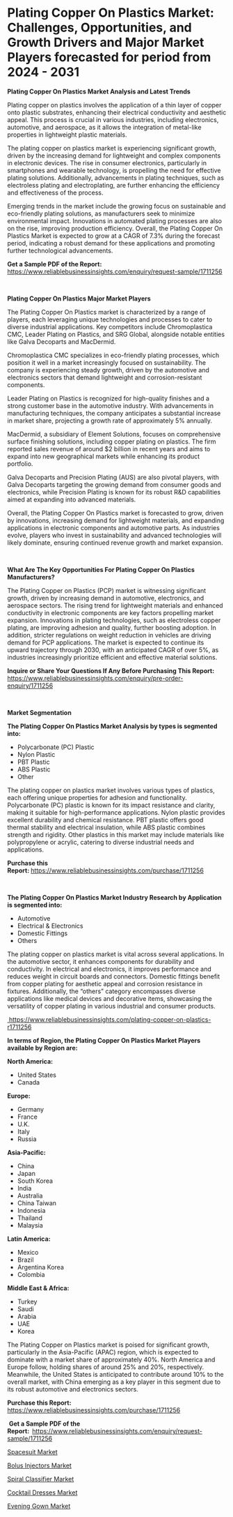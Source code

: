 <p><h1>Plating Copper On Plastics Market: Challenges, Opportunities, and Growth Drivers and Major Market Players forecasted for period from 2024 - 2031</h1></p><p><strong>Plating Copper On Plastics Market Analysis and Latest Trends</strong></p>
<p><p>Plating copper on plastics involves the application of a thin layer of copper onto plastic substrates, enhancing their electrical conductivity and aesthetic appeal. This process is crucial in various industries, including electronics, automotive, and aerospace, as it allows the integration of metal-like properties in lightweight plastic materials.</p><p>The plating copper on plastics market is experiencing significant growth, driven by the increasing demand for lightweight and complex components in electronic devices. The rise in consumer electronics, particularly in smartphones and wearable technology, is propelling the need for effective plating solutions. Additionally, advancements in plating techniques, such as electroless plating and electroplating, are further enhancing the efficiency and effectiveness of the process.</p><p>Emerging trends in the market include the growing focus on sustainable and eco-friendly plating solutions, as manufacturers seek to minimize environmental impact. Innovations in automated plating processes are also on the rise, improving production efficiency. Overall, the Plating Copper On Plastics Market is expected to grow at a CAGR of 7.3% during the forecast period, indicating a robust demand for these applications and promoting further technological advancements.</p></p>
<p><strong>Get a Sample PDF of the Report:&nbsp;</strong> <a href="https://www.reliablebusinessinsights.com/enquiry/request-sample/1711256?utm_campaign=57&utm_medium=2&utm_source=Github&utm_content=ia&utm_term=22102024&utm_id=plating-copper-on-plastics">https://www.reliablebusinessinsights.com/enquiry/request-sample/1711256</a></p>
<p>&nbsp;</p>
<p><strong>Plating Copper On Plastics Major Market Players</strong></p>
<p><p>The Plating Copper On Plastics market is characterized by a range of players, each leveraging unique technologies and processes to cater to diverse industrial applications. Key competitors include Chromoplastica CMC, Leader Plating on Plastics, and SRG Global, alongside notable entities like Galva Decoparts and MacDermid.</p><p>Chromoplastica CMC specializes in eco-friendly plating processes, which position it well in a market increasingly focused on sustainability. The company is experiencing steady growth, driven by the automotive and electronics sectors that demand lightweight and corrosion-resistant components.</p><p>Leader Plating on Plastics is recognized for high-quality finishes and a strong customer base in the automotive industry. With advancements in manufacturing techniques, the company anticipates a substantial increase in market share, projecting a growth rate of approximately 5% annually.</p><p>MacDermid, a subsidiary of Element Solutions, focuses on comprehensive surface finishing solutions, including copper plating on plastics. The firm reported sales revenue of around $2 billion in recent years and aims to expand into new geographical markets while enhancing its product portfolio.</p><p>Galva Decoparts and Precision Plating (AUS) are also pivotal players, with Galva Decoparts targeting the growing demand from consumer goods and electronics, while Precision Plating is known for its robust R&D capabilities aimed at expanding into advanced materials.</p><p>Overall, the Plating Copper On Plastics market is forecasted to grow, driven by innovations, increasing demand for lightweight materials, and expanding applications in electronic components and automotive parts. As industries evolve, players who invest in sustainability and advanced technologies will likely dominate, ensuring continued revenue growth and market expansion.</p></p>
<p>&nbsp;</p>
<p><strong>What Are The Key Opportunities For Plating Copper On Plastics Manufacturers?</strong></p>
<p><p>The Plating Copper on Plastics (PCP) market is witnessing significant growth, driven by increasing demand in automotive, electronics, and aerospace sectors. The rising trend for lightweight materials and enhanced conductivity in electronic components are key factors propelling market expansion. Innovations in plating technologies, such as electroless copper plating, are improving adhesion and quality, further boosting adoption. In addition, stricter regulations on weight reduction in vehicles are driving demand for PCP applications. The market is expected to continue its upward trajectory through 2030, with an anticipated CAGR of over 5%, as industries increasingly prioritize efficient and effective material solutions.</p></p>
<p><strong>Inquire or Share Your Questions If Any Before Purchasing This Report:</strong> <a href="https://www.reliablebusinessinsights.com/enquiry/pre-order-enquiry/1711256?utm_campaign=57&utm_medium=2&utm_source=Github&utm_content=ia&utm_term=22102024&utm_id=plating-copper-on-plastics">https://www.reliablebusinessinsights.com/enquiry/pre-order-enquiry/1711256</a></p>
<p>&nbsp;</p>
<p><strong>Market Segmentation</strong></p>
<p><strong>The Plating Copper On Plastics Market Analysis by types is segmented into:</strong></p>
<p><ul><li>Polycarbonate (PC) Plastic</li><li>Nylon Plastic</li><li>PBT Plastic</li><li>ABS Plastic</li><li>Other</li></ul></p>
<p><p>The plating copper on plastics market involves various types of plastics, each offering unique properties for adhesion and functionality. Polycarbonate (PC) plastic is known for its impact resistance and clarity, making it suitable for high-performance applications. Nylon plastic provides excellent durability and chemical resistance. PBT plastic offers good thermal stability and electrical insulation, while ABS plastic combines strength and rigidity. Other plastics in this market may include materials like polypropylene or acrylic, catering to diverse industrial needs and applications.</p></p>
<p><strong>Purchase this Report:&nbsp;</strong><a href="https://www.reliablebusinessinsights.com/purchase/1711256?utm_campaign=57&utm_medium=2&utm_source=Github&utm_content=ia&utm_term=22102024&utm_id=plating-copper-on-plastics">https://www.reliablebusinessinsights.com/purchase/1711256</a></p>
<p>&nbsp;</p>
<p><strong>The Plating Copper On Plastics Market Industry Research by Application is segmented into:</strong></p>
<p><ul><li>Automotive</li><li>Electrical & Electronics</li><li>Domestic Fittings</li><li>Others</li></ul></p>
<p><p>The plating copper on plastics market is vital across several applications. In the automotive sector, it enhances components for durability and conductivity. In electrical and electronics, it improves performance and reduces weight in circuit boards and connectors. Domestic fittings benefit from copper plating for aesthetic appeal and corrosion resistance in fixtures. Additionally, the “others” category encompasses diverse applications like medical devices and decorative items, showcasing the versatility of copper plating in various industrial and consumer products.</p></p>
<p><a href="https://www.reliablebusinessinsights.com/plating-copper-on-plastics-r1711256?utm_campaign=57&utm_medium=2&utm_source=Github&utm_content=ia&utm_term=22102024&utm_id=plating-copper-on-plastics">&nbsp;https://www.reliablebusinessinsights.com/plating-copper-on-plastics-r1711256</a></p>
<p><strong>In terms of Region, the Plating Copper On Plastics Market Players available by Region are:</strong></p>
<p>
    <p> <strong> North America: </strong>
        <ul>
            <li>United States</li>
            <li>Canada</li>
        </ul>
        </p> 
    <p> <strong> Europe: </strong>
        <ul>
            <li>Germany</li>
            <li>France</li>
            <li>U.K.</li>
            <li>Italy</li>
            <li>Russia</li>
        </ul>
        </p> 
    <p> <strong> Asia-Pacific: </strong>
        <ul>
            <li>China</li>
            <li>Japan</li>
            <li>South Korea</li>
            <li>India</li>
            <li>Australia</li>
            <li>China Taiwan</li>
            <li>Indonesia</li>
            <li>Thailand</li>
            <li>Malaysia</li>
        </ul>
        </p> 
    <p> <strong> Latin America: </strong>
        <ul>
            <li>Mexico</li>
            <li>Brazil</li>
            <li>Argentina Korea</li>
            <li>Colombia</li>
        </ul>
        </p> 
    <p> <strong> Middle East & Africa: </strong>
        <ul>
            <li>Turkey</li>
            <li>Saudi</li>
            <li>Arabia</li>
            <li>UAE</li>
            <li>Korea</li>
        </ul>
    </p>
    </p>
<p><p>The Plating Copper on Plastics market is poised for significant growth, particularly in the Asia-Pacific (APAC) region, which is expected to dominate with a market share of approximately 40%. North America and Europe follow, holding shares of around 25% and 20%, respectively. Meanwhile, the United States is anticipated to contribute around 10% to the overall market, with China emerging as a key player in this segment due to its robust automotive and electronics sectors.</p></p>
<p><strong>Purchase this Report: </strong><a href="https://www.reliablebusinessinsights.com/purchase/1711256?utm_campaign=57&utm_medium=2&utm_source=Github&utm_content=ia&utm_term=22102024&utm_id=plating-copper-on-plastics">https://www.reliablebusinessinsights.com/purchase/1711256</a></p>
<p>&nbsp;<strong>Get a Sample PDF of the Report:&nbsp;&nbsp;</strong><a href="https://www.reliablebusinessinsights.com/enquiry/request-sample/1711256?utm_campaign=57&utm_medium=2&utm_source=Github&utm_content=ia&utm_term=22102024&utm_id=plating-copper-on-plastics">https://www.reliablebusinessinsights.com/enquiry/request-sample/1711256</a></p>
<p><strong></strong></p>
<p><p><a href="https://issuu.com/reportprime-2/docs/spacesuit-market-size-2030.pptx_7c27f98b16cd9d?utm_campaign=57&utm_medium=2&utm_source=Github&utm_content=ia&utm_term=22102024&utm_id=plating-copper-on-plastics">Spacesuit Market</a></p><p><a href="https://www.linkedin.com/pulse/bolus-injectors-market-revolution-2024-2031-trends-shaping-ficfe?utm_campaign=57&utm_medium=2&utm_source=Github&utm_content=ia&utm_term=22102024&utm_id=plating-copper-on-plastics">Bolus Injectors Market</a></p><p><a href="https://issuu.com/reportprime-2/docs/spiral-classifier-market-size-2030._33f0ff48bddf36?utm_campaign=57&utm_medium=2&utm_source=Github&utm_content=ia&utm_term=22102024&utm_id=plating-copper-on-plastics">Spiral Classifier Market</a></p><p><a href="https://github.com/diedrer4btm/Market-Research-Report-List-1/blob/main/cocktail-dresses-market.md?utm_campaign=57&utm_medium=2&utm_source=Github&utm_content=ia&utm_term=22102024&utm_id=plating-copper-on-plastics">Cocktail Dresses Market</a></p><p><a href="https://github.com/tenoreduwagley4rt/Market-Research-Report-List-1/blob/main/evening-gown-market.md?utm_campaign=57&utm_medium=2&utm_source=Github&utm_content=ia&utm_term=22102024&utm_id=plating-copper-on-plastics">Evening Gown Market</a></p></p>